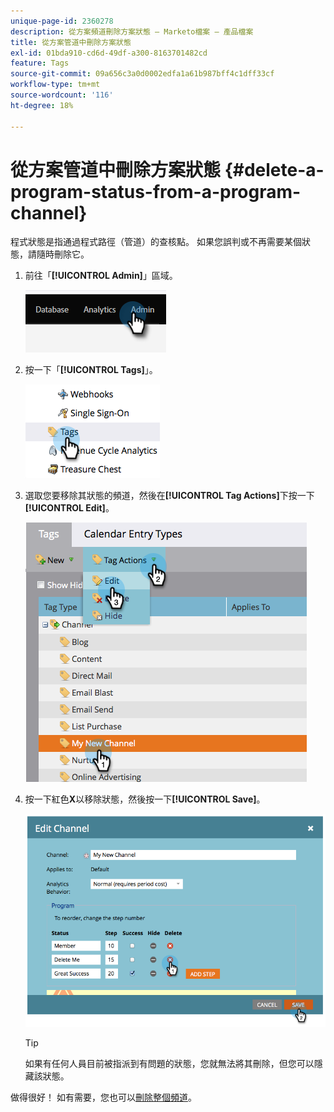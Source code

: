 ```yaml
---
unique-page-id: 2360278
description: 從方案頻道刪除方案狀態 — Marketo檔案 — 產品檔案
title: 從方案管道中刪除方案狀態
exl-id: 01bda910-cd6d-49df-a300-8163701482cd
feature: Tags
source-git-commit: 09a656c3a0d0002edfa1a61b987bff4c1dff33cf
workflow-type: tm+mt
source-wordcount: '116'
ht-degree: 18%

---
```


# 從方案管道中刪除方案狀態 {#delete-a-program-status-from-a-program-channel}

程式狀態是指通過程式路徑（管道）的查核點。 如果您誤判或不再需要某個狀態，請隨時刪除它。

1. 前往「**[!UICONTROL Admin]**」區域。

   ![](assets/delete-a-program-status-from-a-program-channel-1.png)

1. 按一下「**[!UICONTROL Tags]**」。

   ![](assets/delete-a-program-status-from-a-program-channel-2.png)

1. 選取您要移除其狀態的頻道，然後在&#x200B;**[!UICONTROL Tag Actions]**&#x200B;下按一下&#x200B;**[!UICONTROL Edit]**。

   ![](assets/delete-a-program-status-from-a-program-channel-3.png)

1. 按一下紅色&#x200B;**X**&#x200B;以移除狀態，然後按一下&#x200B;**[!UICONTROL Save]**。

   ![](assets/delete-a-program-status-from-a-program-channel-4.png)

   >[!TIP]
   >
   >如果有任何人員目前被指派到有問題的狀態，您就無法將其刪除，但您可以隱藏該狀態。

做得很好！ 如有需要，您也可以[刪除整個頻道](/help/marketo/product-docs/administration/tags/delete-a-program-channel.md)。
